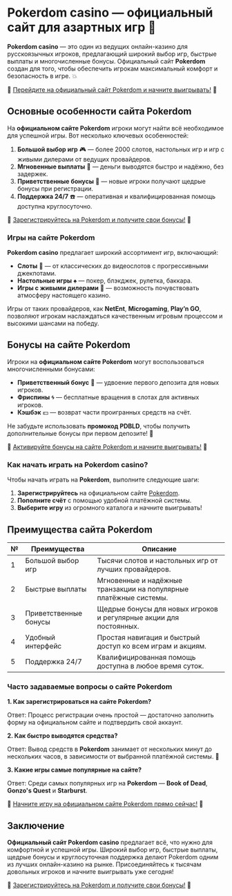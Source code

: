 # Pokerdom casino — официальный сайт для азартных игр 🎲

**Pokerdom casino** — это один из ведущих онлайн-казино для русскоязычных игроков, предлагающий широкий выбор игр, быстрые выплаты и многочисленные бонусы. Официальный сайт **Pokerdom** создан для того, чтобы обеспечить игрокам максимальный комфорт и безопасность в игре. 💥

🔗 [Перейдите на официальный сайт Pokerdom и начните выигрывать!](https://brandplay.link/4k77v2yx) 🔗

## Основные особенности сайта Pokerdom

На **официальном сайте Pokerdom** игроки могут найти всё необходимое для успешной игры. Вот несколько ключевых особенностей:

1. **Большой выбор игр** 🎮 — более 2000 слотов, настольных игр и игр с живыми дилерами от ведущих провайдеров.
2. **Мгновенные выплаты** 💸 — деньги выводятся быстро и надёжно, без задержек.
3. **Приветственные бонусы** 🎁 — новые игроки получают щедрые бонусы при регистрации.
4. **Поддержка 24/7** ☎️ — оперативная и квалифицированная помощь доступна круглосуточно.

🔗 [Зарегистрируйтесь на Pokerdom и получите свои бонусы!](https://brandplay.link/4k77v2yx) 🔗

### Игры на сайте Pokerdom

**Pokerdom casino** предлагает широкий ассортимент игр, включающий:

- **Слоты** 🎰 — от классических до видеослотов с прогрессивными джекпотами.
- **Настольные игры** ♠️ — покер, блэкджек, рулетка, баккара.
- **Игры с живыми дилерами** 🎲 — возможность почувствовать атмосферу настоящего казино.

Игры от таких провайдеров, как **NetEnt**, **Microgaming**, **Play’n GO**, позволяют игрокам наслаждаться качественным игровым процессом и высокими шансами на победу.

## Бонусы на сайте Pokerdom

Игроки на **официальном сайте Pokerdom** могут воспользоваться многочисленными бонусами:

- **Приветственный бонус** 🎁 — удвоение первого депозита для новых игроков.
- **Фриспины** 🌀 — бесплатные вращения в слотах для активных игроков.
- **Кэшбэк** 💵 — возврат части проигранных средств на счёт.

Не забудьте использовать **промокод PDBLD**, чтобы получить дополнительные бонусы при первом депозите! 🎁

🔗 [Активируйте бонусы на сайте Pokerdom и начните выигрывать!](https://brandplay.link/4k77v2yx) 🔗

### Как начать играть на Pokerdom casino?

Чтобы начать играть на **Pokerdom**, выполните следующие шаги:

1. **Зарегистрируйтесь** на официальном сайте [Pokerdom](https://brandplay.link/4k77v2yx).
2. **Пополните счёт** с помощью удобной платёжной системы.
3. **Выберите игру** из огромного каталога и начните выигрывать!

## Преимущества сайта Pokerdom

| №  | Преимущества             | Описание                                                         |
|----|--------------------------|------------------------------------------------------------------|
| 1  | Большой выбор игр         | Тысячи слотов и настольных игр от лучших провайдеров.             |
| 2  | Быстрые выплаты           | Мгновенные и надёжные транзакции на популярные платёжные системы. |
| 3  | Приветственные бонусы     | Щедрые бонусы для новых игроков и регулярные акции для постоянных.|
| 4  | Удобный интерфейс         | Простая навигация и быстрый доступ ко всем играм и акциям.        |
| 5  | Поддержка 24/7            | Квалифицированная помощь доступна в любое время суток.            |

### Часто задаваемые вопросы о сайте Pokerdom

**1. Как зарегистрироваться на сайте Pokerdom?**

Ответ: Процесс регистрации очень простой — достаточно заполнить форму на официальном сайте и подтвердить свой аккаунт.

**2. Как быстро выводятся средства?**

Ответ: Вывод средств в **Pokerdom** занимает от нескольких минут до нескольких часов, в зависимости от выбранной платёжной системы. 💸

**3. Какие игры самые популярные на сайте?**

Ответ: Среди самых популярных игр на **Pokerdom** — **Book of Dead**, **Gonzo's Quest** и **Starburst**.

🔗 [Начните игру на официальном сайте Pokerdom прямо сейчас!](https://brandplay.link/4k77v2yx) 🔗

## Заключение

**Официальный сайт Pokerdom casino** предлагает всё, что нужно для комфортной и успешной игры. Широкий выбор игр, быстрые выплаты, щедрые бонусы и круглосуточная поддержка делают Pokerdom одним из лучших онлайн-казино на рынке. Присоединяйтесь к тысячам довольных игроков и начните выигрывать уже сегодня!

🔗 [Зарегистрируйтесь на Pokerdom и получите свои бонусы!](https://brandplay.link/4k77v2yx) 🔗
